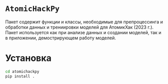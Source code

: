 # `AtomicHackPy`

Пакет содержит функции и классы, необходимые для препроцессинга и обработки данных и трениировки моделей для АтомикХак (2023 г.). Пакет используется как при анализе данных и создании моделей, так и в приложении, демострирующем работу моделей.

# Установка

```bash
cd atomichackpy
pip install .
```
